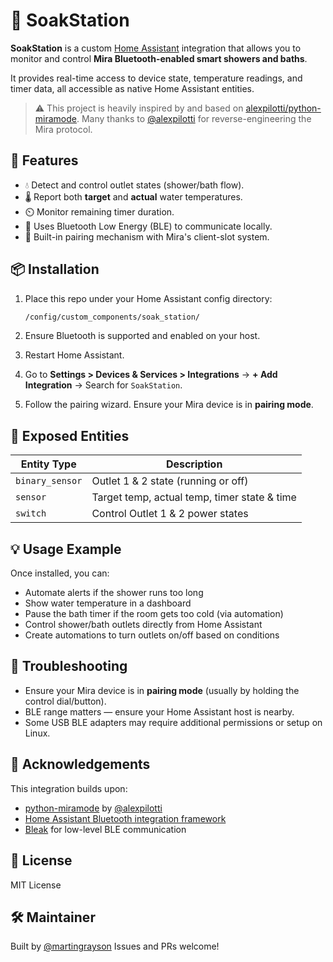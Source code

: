 # 🚿 SoakStation

**SoakStation** is a custom [Home Assistant](https://www.home-assistant.io/) integration that allows you to monitor and control **Mira Bluetooth-enabled smart showers and baths**.

It provides real-time access to device state, temperature readings, and timer data, all accessible as native Home Assistant entities.


> ⚠️ This project is heavily inspired by and based on [alexpilotti/python-miramode](https://github.com/alexpilotti/python-miramode). Many thanks to [@alexpilotti](https://github.com/alexpilotti) for reverse-engineering the Mira protocol.



## 🔧 Features

- 💧 Detect and control outlet states (shower/bath flow).
- 🌡️ Report both **target** and **actual** water temperatures.
- ⏲️ Monitor remaining timer duration.
- 📶 Uses Bluetooth Low Energy (BLE) to communicate locally.
- 🔐 Built-in pairing mechanism with Mira's client-slot system.



## 📦 Installation

1. Place this repo under your Home Assistant config directory:

   ```bash
   /config/custom_components/soak_station/
   ```

2. Ensure Bluetooth is supported and enabled on your host.

3. Restart Home Assistant.

4. Go to **Settings > Devices & Services > Integrations** → **+ Add Integration** → Search for `SoakStation`.

5. Follow the pairing wizard. Ensure your Mira device is in **pairing mode**.



## 🧪 Exposed Entities

| Entity Type        | Description                                    |
|--------------------|------------------------------------------------|
| `binary_sensor`    | Outlet 1 & 2 state (running or off)            |
| `sensor`           | Target temp, actual temp, timer state & time   |
| `switch`           | Control Outlet 1 & 2 power states              |



## 💡 Usage Example

Once installed, you can:

- Automate alerts if the shower runs too long
- Show water temperature in a dashboard
- Pause the bath timer if the room gets too cold (via automation)
- Control shower/bath outlets directly from Home Assistant
- Create automations to turn outlets on/off based on conditions



## 🧰 Troubleshooting

- Ensure your Mira device is in **pairing mode** (usually by holding the control dial/button).
- BLE range matters — ensure your Home Assistant host is nearby.
- Some USB BLE adapters may require additional permissions or setup on Linux.



## 🤝 Acknowledgements

This integration builds upon:

- [python-miramode](https://github.com/alexpilotti/python-miramode) by [@alexpilotti](https://github.com/alexpilotti)
- [Home Assistant Bluetooth integration framework](https://www.home-assistant.io/integrations/bluetooth/)
- [Bleak](https://github.com/hbldh/bleak) for low-level BLE communication



## 📜 License

MIT License



## 🛠 Maintainer

Built by [@martingrayson](https://github.com/martingrayson)
Issues and PRs welcome!
